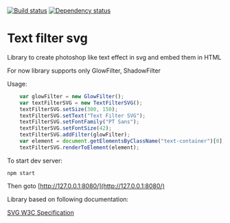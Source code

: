 [![Build status][travis-image]][travis-url] [![Dependency status][dependency-image]][dependency-url]

Text filter svg
===============

Library to create photoshop like text effect in svg and embed them in HTML

For now library supports only GlowFilter, ShadowFilter

Usage:
```javascript
    var glowFilter = new GlowFilter();
    var textFilterSVG = new TextFilterSVG();
    textFilterSVG.setSize(300, 150);
    textFilterSVG.setText("Text Filter SVG");
    textFilterSVG.setFontFamily("PT Sans");
    textFilterSVG.setFontSize(42);
    textFilterSVG.addFilter(glowFilter);
    var element = document.getElementsByClassName("text-container")[0];
    textFilterSVG.renderToElement(element);
```

To start dev server:

```
npm start
```

Then goto [http://127.0.0.1:8080/](http://127.0.0.1:8080/)

Library based on following documentation:

[SVG W3C Specification](https://www.w3.org/TR/SVG/filters.html)


[travis-image]: https://travis-ci.org/
[travis-url]: https://travis-ci.org/
[dependency-image]: https://david-dm.org/
[dependency-url]: https://david-dm.org/


